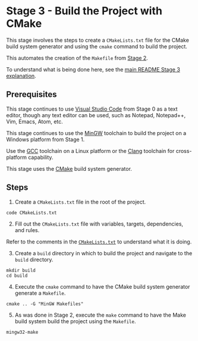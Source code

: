 # Stage 3 - Build the Project with CMake

This stage involves the steps to create a `CMakeLists.txt` file for the CMake build system generator and using the `cmake` command to build the project.

This automates the creation of the `Makefile` from [Stage 2](../Stage2/README.md).

To understand what is being done here, see the [main README Stage 3 explanation](../README.md#stage-3---build-the-project-with-cmake).

## Prerequisites

This stage continues to use [Visual Studio Code](https://code.visualstudio.com/) from Stage 0 as a text editor, though any text editor can be used, such as Notepad, Notepad++, Vim, Emacs, Atom, etc.

This stage continues to use the [MinGW](https://sourceforge.net/projects/mingw/) toolchain to build the project on a Windows platform from Stage 1.

Use the [GCC](https://gcc.gnu.org/) toolchain on a Linux platform or the [Clang](https://clang.llvm.org/) toolchain for cross-platform capability.

This stage uses the [CMake](https://cmake.org/download/) build system generator.

## Steps

1. Create a `CMakeLists.txt` file in the root of the project.

```
code CMakeLists.txt
```

2. Fill out the `CMakeLists.txt` file with variables, targets, dependencies, and rules.

Refer to the comments in the [`CMakeLists.txt`](./CMakeLists.txt) to understand what it is doing.

3. Create a `build` directory in which to build the project and navigate to the `build` directory.

```
mkdir build
cd build
```

4. Execute the `cmake` command to have the CMake build system generator generate a `Makefile`.

```
cmake .. -G "MinGW Makefiles"
```

5. As was done in Stage 2, execute the `make` command to have the Make build system build the project using the `Makefile`.

```
mingw32-make
```
